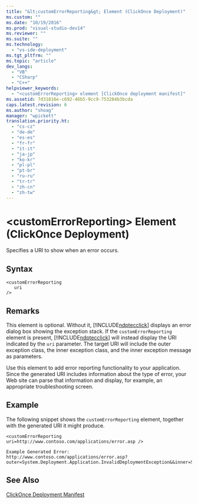 ```yaml
---
title: "&lt;customErrorReporting&gt; Element (ClickOnce Deployment)"
ms.custom: ""
ms.date: "10/19/2016"
ms.prod: "visual-studio-dev14"
ms.reviewer: ""
ms.suite: ""
ms.technology: 
  - "vs-ide-deployment"
ms.tgt_pltfrm: ""
ms.topic: "article"
dev_langs: 
  - "VB"
  - "CSharp"
  - "C++"
helpviewer_keywords: 
  - "<customErrorReporting> element [ClickOnce deployment manifest]"
ms.assetid: 7d31816e-c692-46b5-9cc9-753284b3bcda
caps.latest.revision: 6
ms.author: "shoag"
manager: "wpickett"
translation.priority.ht: 
  - "cs-cz"
  - "de-de"
  - "es-es"
  - "fr-fr"
  - "it-it"
  - "ja-jp"
  - "ko-kr"
  - "pl-pl"
  - "pt-br"
  - "ru-ru"
  - "tr-tr"
  - "zh-cn"
  - "zh-tw"
---
```

# &lt;customErrorReporting&gt; Element (ClickOnce Deployment)
Specifies a URI to show when an error occurs.  
  
## Syntax  
  
```  
<customErrorReporting  
   uri  
/>  
```  
  
## Remarks  
 This element is optional. Without it, [!INCLUDE[ndptecclick](../deployment/includes/ndptecclick_md.md)] displays an error dialog box showing the exception stack. If the `customErrorReporting` element is present, [!INCLUDE[ndptecclick](../deployment/includes/ndptecclick_md.md)] will instead display the URI indicated by the `uri` parameter. The target URI will include the outer exception class, the inner exception class, and the inner exception message as parameters.  
  
 Use this element to add error reporting functionality to your application. Since the generated URI includes information about the type of error, your Web site can parse that information and display, for example, an appropriate troubleshooting screen.  
  
## Example  
 The following snippet shows the `customErrorReporting` element, together with the generated URI it might produce.  
  
```  
<customErrorReporting uri=http://www.contoso.com/applications/error.asp />  
  
Example Generated Error:  
http://www.contoso.com/applications/error.asp? outer=System.Deployment.Application.InvalidDeploymentException&&inner=System.Deployment.Application.InvalidDeploymentException&&msg=The%20application%20manifest%20is%20signed,%20but%20the%20deployment%20manifest%20is%20unsigned.%20Both%20manifests%20must%20be%20either%20signed%20or%20unsigned.  
```  
  
## See Also  
 [ClickOnce Deployment Manifest](../deployment/clickonce-deployment-manifest.md)